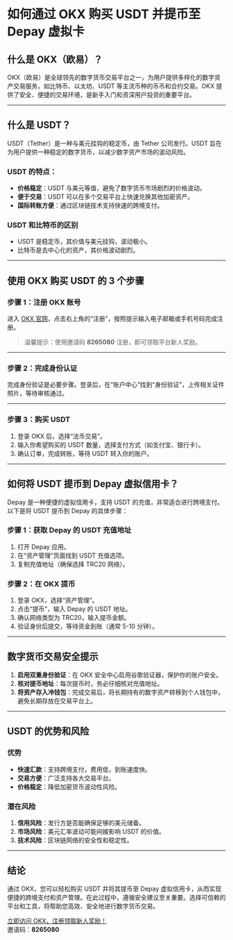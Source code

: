 # 如何通过 OKX 购买 USDT 并提币至 Depay 虚拟卡



## 什么是 OKX（欧易）？

OKX（欧易）是全球领先的数字货币交易平台之一，为用户提供多样化的数字资产交易服务，如比特币、以太坊、USDT 等主流币种的币币和合约交易。OKX 提供了安全、便捷的交易环境，是新手入门和资深用户投资的重要平台。

---

## 什么是 USDT？

USDT（Tether）是一种与美元挂钩的稳定币，由 Tether 公司发行。USDT 旨在为用户提供一种稳定的数字货币，以减少数字资产市场的波动风险。

### USDT 的特点：
- **价格稳定**：USDT 与美元等值，避免了数字货币市场剧烈的价格波动。
- **便于交易**：USDT 可以在多个交易平台上快速兑换其他加密资产。
- **国际转账方便**：通过区块链技术支持快速的跨境支付。

### USDT 和比特币的区别
- USDT 是稳定币，其价值与美元挂钩，波动极小。
- 比特币是去中心化的资产，其价格波动剧烈。

---

## 使用 OKX 购买 USDT 的 3 个步骤

### 步骤 1：注册 OKX 账号

进入 [OKX 官网](https://bit.ly/OKXe)，点击右上角的“注册”，按照提示输入电子邮箱或手机号码完成注册。

> 温馨提示：使用邀请码 **8265080** 注册，即可领取平台新人奖励。

---

### 步骤 2：完成身份认证

完成身份验证是必要步骤。登录后，在“账户中心”找到“身份验证”，上传相关证件照片，等待审核通过。

---

### 步骤 3：购买 USDT

1. 登录 OKX 后，选择“法币交易”。
2. 输入你希望购买的 USDT 数量，选择支付方式（如支付宝、银行卡）。
3. 确认订单，完成转账，等待 USDT 转入你的账户。

---

## 如何将 USDT 提币到 Depay 虚拟信用卡？

Depay 是一种便捷的虚拟信用卡，支持 USDT 的充值，非常适合进行跨境支付。以下是将 USDT 提币到 Depay 的具体步骤：

### 步骤 1：获取 Depay 的 USDT 充值地址

1. 打开 Depay 应用。
2. 在“资产管理”页面找到 USDT 充值选项。
3. 复制充值地址（确保选择 TRC20 网络）。

### 步骤 2：在 OKX 提币

1. 登录 OKX，选择“资产管理”。
2. 点击“提币”，输入 Depay 的 USDT 地址。
3. 确认网络类型为 TRC20，输入提币金额。
4. 验证身份后提交，等待资金到账（通常 5-10 分钟）。

---

## 数字货币交易安全提示

1. **启用双重身份验证**：在 OKX 安全中心启用谷歌验证器，保护你的账户安全。
2. **核对提币地址**：每次提币时，务必仔细核对充值地址。
3. **将资产存入冷钱包**：完成交易后，将长期持有的数字资产转移到个人钱包中，避免长期存放在交易平台上。

---

## USDT 的优势和风险

### 优势
- **快速汇款**：支持跨境支付，费用低，到账速度快。
- **交易方便**：广泛支持各大交易平台。
- **价格稳定**：降低加密货币波动性风险。

### 潜在风险
1. **信用风险**：发行方是否能确保足够的美元储备。
2. **市场风险**：美元汇率波动可能间接影响 USDT 的价值。
3. **技术风险**：区块链网络的安全性和稳定性。

---

## 结论

通过 OKX，您可以轻松购买 USDT 并将其提币至 Depay 虚拟信用卡，从而实现便捷的跨境支付和资产管理。在此过程中，遵循安全建议至关重要。选择可信赖的平台和工具，将帮助您高效、安全地进行数字货币交易。

[立即访问 OKX，注册领取新人奖励！](https://bit.ly/OKXe)  
邀请码：**8265080**
